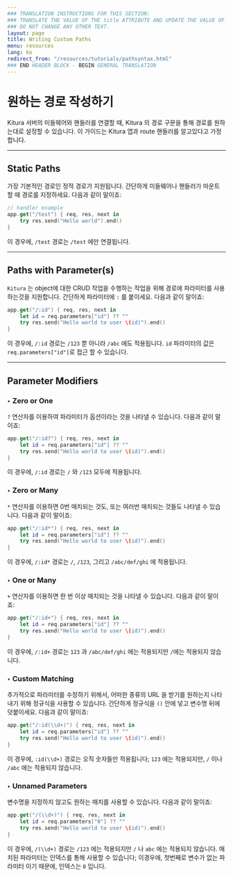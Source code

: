 ```yaml
---
### TRANSLATION INSTRUCTIONS FOR THIS SECTION:
### TRANSLATE THE VALUE OF THE title ATTRIBUTE AND UPDATE THE VALUE OF THE lang ATTRIBUTE.
### DO NOT CHANGE ANY OTHER TEXT.
layout: page
title: Writing Custom Paths
menu: resources
lang: ko
redirect_from: "/resources/tutorials/pathsyntax.html"
### END HEADER BLOCK - BEGIN GENERAL TRANSLATION
---
```


<div class="titleBlock">
	<h1>원하는 경로 작성하기</h1>
</div>

Kitura 서버의 미들웨어와 핸들러를 연결할 때, Kitura 의 경로 구문을 통해 경로를 원하는대로 설정할 수 있습니다. 이 가이드는 Kitura 앱과 route 핸들러를 알고있다고 가정합니다.

---

## Static Paths
가장 기본적인 경로인 정적 경로가 지원됩니다. 간단하게 미들웨어나 핸들러가 마운트 할 때 경로를 지정하세요. 다음과 같이 말이죠:

```swift
// handler example
app.get("/test") { req, res, next in
    try res.send("Hello world").end()
}
```

이 경우에, `/test` 경로는 `/test` 에만 연결됩니다.

---

## Paths with Parameter(s)
`Kitura` 는 object에 대한 CRUD 작업을 수행하는 작업을 위해 경로에 파라미터를 사용하는것을 지원합니다. 간단하게 파라미터에 `:` 를 붙이세요. 다음과 같이 말이죠:

```swift
app.get("/:id") { req, res, next in
    let id = req.parameters["id"] ?? ""
    try res.send("Hello world to user \(id)").end()
}
```
이 경우에, `/:id` 경로는 `/123` 뿐 아니라 `/abc` 에도 적용됩니다. `id` 파라미터의 값은 `req.parameters["id"]`로 접근 할 수 있습니다.

---

## Parameter Modifiers

### <span class="arrow">&#8227;</span> Zero or One
`?` 연산자를 이용하여 파라미터가 옵션이라는 것을 나타낼 수 있습니다. 다음과 같이 말이죠:

```swift
app.get("/:id?") { req, res, next in
    let id = req.parameters["id"] ?? ""
    try res.send("Hello world to user \(id)").end()
}
```

이 경우에, `/:id` 경로는 `/` 와 `/123` 모두에 적용됩니다.

### <span class="arrow">&#8227;</span> Zero or Many
`*` 연산자를 이용하면 0번 매치되는 것도, 또는 여러번 매치되는 것들도 나타낼 수 있습니다. 다음과 같이 말이죠:

```swift
app.get("/:id*") { req, res, next in
    let id = req.parameters["id"] ?? ""
    try res.send("Hello world to user \(id)").end()
}
```

이 경우에, `/:id*` 경로는 `/`, `/123`, 그리고 `/abc/def/ghi` 에 적용됩니다.

### <span class="arrow">&#8227;</span> One or Many
`+` 연산자를 이용하면 한 번 이상 매치되는 것을 나타낼 수 있습니다. 다음과 같이 말이죠:

```swift
app.get("/:id+") { req, res, next in
    let id = req.parameters["id"] ?? ""
    try res.send("Hello world to user \(id)").end()
}
```

이 경우에, `/:id+` 경로는 `123` 과 `/abc/def/ghi` 에는 적용되지만 `/`에는 적용되지 않습니다.

### <span class="arrow">&#8227;</span> Custom Matching
추가적으로 파라미터를 수정하기 위해서, 어떠한 종류의 URL 을 받기를 원하는지 나타내기 위해 정규식을 사용할 수 있습니다. 간단하게 정규식을 `()` 안에 넣고 변수명 뒤에 덧붙이세요. 다음과 같이 말이죠:

```swift
app.get("/:id(\\d+)") { req, res, next in
    let id = req.parameters["id"] ?? ""
    try res.send("Hello world to user \(id)").end()
}
```

이 경우에, `:id(\\d+)` 경로는 오직 숫자들만 적용됩니다; `123` 에는 적용되지만, `/` 이나 `/abc` 에는 적용되지 않습니다.

### <span class="arrow">&#8227;</span> Unnamed Parameters
변수명을 지정하지 않고도 원하는 매치를 사용할 수 있습니다. 다음과 같이 말이죠:

```swift
app.get("/(\\d+)") { req, res, next in
    let id = req.parameters["0"] ?? ""
    try res.send("Hello world to user \(id)").end()
}
```

이 경우에, `/(\\d+)` 경로는 `/123` 에는 적용되지만 `/` 나 `abc` 에는 적용되지 않습니다. 매치된 파라미터는 인덱스를 통해 사용할 수 있습니다; 이경우에, 첫번째로 변수가 없는 파라미터 이기 때문에, 인덱스는 `0` 입니다.
